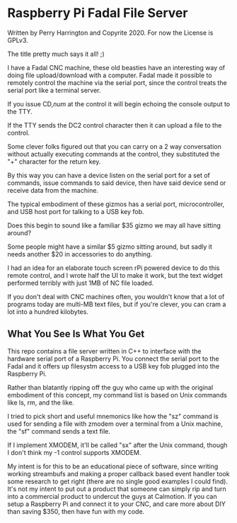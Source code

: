 # Raspberry Pi Fadal File Server

Written by Perry Harrington and Copyrite 2020.  For now the License is GPLv3.

The title pretty much says it all! ;)

I have a Fadal CNC machine, these old beasties have an interesting way of doing file upload/download with a computer.  Fadal made it possible to remotely control the machine via the serial port, since the control treats the serial port like a terminal server.

If you issue CD,*num* at the control it will begin echoing the console output to the TTY.

If the TTY sends the DC2 control character then it can upload a file to the control.

Some clever folks figured out that you can carry on a 2 way conversation without actually executing commands at the control, they substituted the "+" character for the return key.

By this way you can have a device listen on the serial port for a set of commands, issue commands to said device, then have said device send or receive data from the machine.

The typical embodiment of these gizmos has a serial port, microcontroller, and USB host port for talking to a USB key fob.

Does this begin to sound like a familiar $35 gizmo we may all have sitting around?

Some people might have a similar $5 gizmo sitting around, but sadly it needs another $20 in accessories to do anything.

I had an idea for an elaborate touch screen rPi powered device to do this remote control, and I wrote half the UI to make it work, but the text widget performed terribly with just 1MB of NC file loaded.

If you don't deal with CNC machines often, you wouldn't know that a lot of programs today are multi-MB text files, but if you're clever, you can cram a lot into a hundred kilobytes.

## What You See Is What You Get

This repo contains a file server written in C++ to interface with the hardware serial port of a Raspberry Pi.  You connect the serial port to the Fadal and it offers up filesystm access to a USB key fob plugged into the Raspberry Pi.

Rather than blatantly ripping off the guy who came up with the original embodiment of this concept, my command list is based on Unix commands like ls, rm, and the like.

I tried to pick short and useful mnemonics like how the "sz" command is used for sending a file with zmodem over a terminal from a Unix machine, the "sf" command sends a text file.

If I implement XMODEM, it'll be called "sx" after the Unix command, though I don't think my -1 control supports XMODEM.

My intent is for this to be an educational piece of software, since writing working streambufs and making a proper callback based event handler took some research to get right (there are no single good examples I could find).  It's not my intent to put out a product that someone can simply rip and turn into a commercial product to undercut the guys at Calmotion.  If you can setup a Raspberry Pi and connect it to your CNC, and care more about DIY than saving $350, then have fun with my code.
